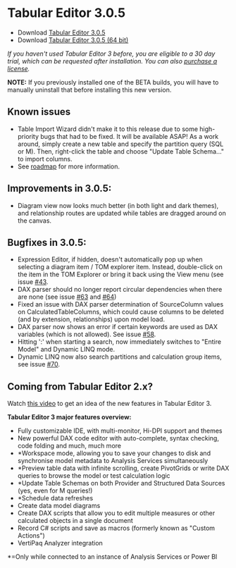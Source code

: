 ﻿# Tabular Editor 3.0.5

- Download [Tabular Editor 3.0.5](https://cdn.tabulareditor.com/files/TabularEditor.3.0.5.x86.msi)
- Download [Tabular Editor 3.0.5 (64 bit)](https://cdn.tabulareditor.com/files/TabularEditor.3.0.5.x64.msi)

*If you haven't used Tabular Editor 3 before, you are eligible to a 30 day trial, which can be requested after installation. You can also [purchase a license](https://tabulareditor.com/#licensing).*

**NOTE:** If you previously installed one of the BETA builds, you will have to manually uninstall that before installing this new version.

## Known issues

- Table Import Wizard didn't make it to this release due to some high-priority bugs that had to be fixed. It will be available ASAP! As a work around, simply create a new table and specify the partition query (SQL or M). Then, right-click the table and choose "Update Table Schema..." to import columns.
- See [roadmap](https://github.com/TabularEditor/TabularEditor3/issues/12) for more information.

## Improvements in 3.0.5:

- Diagram view now looks much better (in both light and dark themes), and relationship routes are updated while tables are dragged around on the canvas.

## Bugfixes in 3.0.5:

- Expression Editor, if hidden, doesn't automatically pop up when selecting a diagram item / TOM explorer item. Instead, double-click on the item in the TOM Explorer or bring it back using the View menu (see issue [#43](https://github.com/TabularEditor/TabularEditor3/issues/43).
- DAX parser should no longer report circular dependencies when there are none (see issue [#63](https://github.com/TabularEditor/TabularEditor3/issues/63) and [#64](https://github.com/TabularEditor/TabularEditor3/issues/64))
- Fixed an issue with DAX parser determination of SourceColumn values on CalculatedTableColumns, which could cause columns to be deleted (and by extension, relationships) upon model load.
- DAX parser now shows an error if certain keywords are used as DAX variables (which is not allowed). See issue [#58](https://github.com/TabularEditor/TabularEditor3/issues/58).
- Hitting ':' when starting a search, now immediately switches to "Entire Model" and Dynamic LINQ mode.
- Dynamic LINQ now also search partitions and calculation group items, see issue [#70](https://github.com/TabularEditor/TabularEditor3/issues/70).

## Coming from Tabular Editor 2.x?

Watch [this video](https://www.youtube.com/watch?v=pt3DdcjfImY) to get an idea of the new features in Tabular Editor 3.

**Tabular Editor 3 major features overview:**
- Fully customizable IDE, with multi-monitor, Hi-DPI support and themes
- New powerful DAX code editor with auto-complete, syntax checking, code folding and much, much more
- *Workspace mode, allowing you to save your changes to disk and synchronise model metadata to Analysis Services simultaneously
- *Preview table data with infinite scrolling, create PivotGrids or write DAX queries to browse the model or test calculation logic
- *Update Table Schemas on both Provider and Structured Data Sources (yes, even for M queries!)
- *Schedule data refreshes
- Create data model diagrams
- Create DAX scripts that allow you to edit multiple measures or other calculated objects in a single document
- Record C# scripts and save as macros (formerly known as "Custom Actions")
- VertiPaq Analyzer integration

*=Only while connected to an instance of Analysis Services or Power BI
